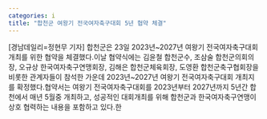 ```yaml
---
categories: i
title: "합천군 여왕기 전국여자축구대회 5년 협약 체결"
---
```

[경남데일리=정현무 기자] 합천군은 23일 2023년~2027년 여왕기 전국여자축구대회 개최를 위한 협약을 체결했다.이날 협약식에는 김윤철 합천군수, 조삼술 합천군의회의장, 오규상 한국여자축구연맹회장, 김해은 합천군체육회장, 도영환 합천군축구협회장을 비롯한 관계자들이 참석한 가운데 2023년~2027년 여왕기 전국여자축구대회 개최지를 확정했다.협약서는 여왕기 전국여자축구대회를 2023년부터 2027년까지 5년간 합천에서 매년 5월중 개최하고, 성공적인 대회개최를 위해 합천군과 한국여자축구연맹이 상호 협력하는 내용을 포함하고 있다.한